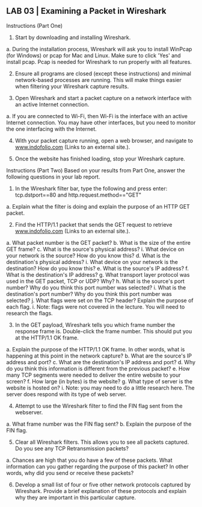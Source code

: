 ## LAB 03 | Examining a Packet in Wireshark

Instructions (Part One)
1.  Start by downloading and installing Wireshark.

  a.  During the installation process, Wireshark will ask you to install WinPcap (for Windows) or pcap for Mac and Linux.  Make sure to click 'Yes' and install pcap.  Pcap is needed for Wireshark to run properly with all features.

2.  Ensure all programs are closed (except these instructions) and minimal network-based processes are running.  This will make things easier when filtering your Wireshark capture results.

3.  Open Wireshark and start a packet capture on a network interface with an active Internet connection.

a.  If you are connected to Wi-Fi, then Wi-Fi is the interface with an active Internet connection.  You may have other interfaces, but you need to monitor the one interfacing with the Internet.

4.  With your packet capture running, open a web browser, and navigate to www.indofolio.com (Links to an external site.).

5.  Once the website has finished loading, stop your Wireshark capture.



Instructions (Part Two)
Based on your results from Part One, answer the following questions in your lab report.

1.  In the Wireshark filter bar, type the following and press enter:  tcp.dstport==80 and http.request.method=="GET"

  a.  Explain what the filter is doing and explain the purpose of an HTTP GET packet.

2.  Find the HTTP/1.1 packet that sends the GET request to retrieve www.indofolio.com (Links to an external site.).

  a.  What packet number is the GET packet?
  b.  What is the size of the entire GET frame?
  c.  What is the source's physical address?
  i.  What device on your network is the source?  How do you know this?
  d.  What is the destination's physical address?
  i.  What device on your network is the destination?  How do you know this?
  e.  What is the source's IP address?
  f.  What is the destination's IP address?
  g.  What transport layer protocol was used in the GET packet, TCP or UDP?  Why?
  h.  What is the source's port number?  Why do you think this port number was selected?
  i.  What is the destination's port number?  Why do you think this port number was selected?
  j.  What flags were set on the TCP header?  Explain the purpose of each flag.
  i.  Note: flags were not covered in the lecture.  You will need to research the flags.

3.  In the GET payload, Wireshark tells you which frame number the response frame is.  Double-click the frame number.  This should put you at the HTTP/1.1 OK frame.

  a.  Explain the purpose of the HTTP/1.1 OK frame.  In other words, what is happening at this point in the network capture?
  b.  What are the source's IP address and port?
  c.  What are the destination's IP address and port?
  d.  Why do you think this information is different from the previous packet?
  e.  How many TCP segments were needed to deliver the entire website to your screen?
  f.  How large (in bytes) is the website?
  g.  What type of server is the website is hosted on?
  i.  Note: you may need to do a little research here.  The server does respond with its type of web server.

4.  Attempt to use the Wireshark filter to find the FIN flag sent from the webserver.

  a.  What frame number was the FIN flag sent?
  b.  Explain the purpose of the FIN flag.

5.  Clear all Wireshark filters.  This allows you to see all packets captured.  Do you see any TCP Retransmission packets?

  a.  Chances are high that you do have a few of these packets.  What information can you gather regarding the purpose of this packet?  In other words, why did you send or receive these packets?

6.  Develop a small list of four or five other network protocols captured by Wireshark.  Provide a brief explanation of these protocols and explain why they are important in this particular capture.
